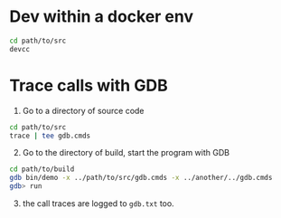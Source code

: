 # Dev within a docker env
```sh
cd path/to/src
devcc
```

# Trace calls with GDB

1. Go to a directory of source code
```sh
cd path/to/src
trace | tee gdb.cmds
```
2. Go to the directory of build, start the program with GDB
```sh
cd path/to/build
gdb bin/demo -x ../path/to/src/gdb.cmds -x ../another/../gdb.cmds
gdb> run
```
3. the call traces are logged to `gdb.txt` too.
